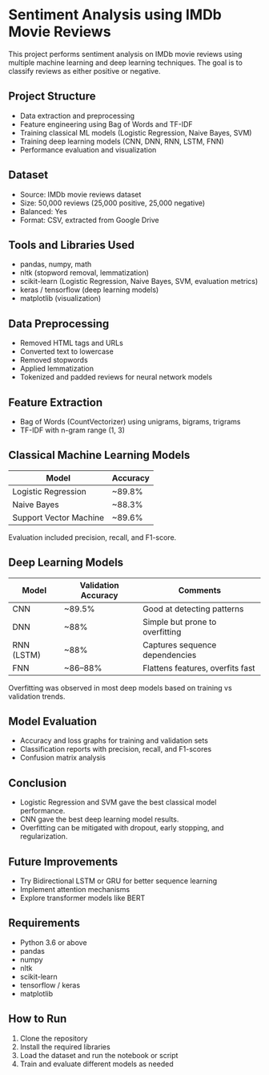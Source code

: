 # Sentiment Analysis using IMDb Movie Reviews

This project performs sentiment analysis on IMDb movie reviews using multiple machine learning and deep learning techniques. The goal is to classify reviews as either positive or negative.

## Project Structure

- Data extraction and preprocessing
- Feature engineering using Bag of Words and TF-IDF
- Training classical ML models (Logistic Regression, Naive Bayes, SVM)
- Training deep learning models (CNN, DNN, RNN, LSTM, FNN)
- Performance evaluation and visualization

## Dataset

- Source: IMDb movie reviews dataset
- Size: 50,000 reviews (25,000 positive, 25,000 negative)
- Balanced: Yes
- Format: CSV, extracted from Google Drive

## Tools and Libraries Used

- pandas, numpy, math
- nltk (stopword removal, lemmatization)
- scikit-learn (Logistic Regression, Naive Bayes, SVM, evaluation metrics)
- keras / tensorflow (deep learning models)
- matplotlib (visualization)

## Data Preprocessing

- Removed HTML tags and URLs
- Converted text to lowercase
- Removed stopwords
- Applied lemmatization
- Tokenized and padded reviews for neural network models

## Feature Extraction

- Bag of Words (CountVectorizer) using unigrams, bigrams, trigrams
- TF-IDF with n-gram range (1, 3)

## Classical Machine Learning Models

| Model                  | Accuracy |
|------------------------|----------|
| Logistic Regression    | ~89.8%   |
| Naive Bayes            | ~88.3%   |
| Support Vector Machine | ~89.6%   |

Evaluation included precision, recall, and F1-score.

## Deep Learning Models

| Model     | Validation Accuracy | Comments                          |
|-----------|---------------------|-----------------------------------|
| CNN       | ~89.5%              | Good at detecting patterns        |
| DNN       | ~88%                | Simple but prone to overfitting   |
| RNN (LSTM)| ~88%                | Captures sequence dependencies    |
| FNN       | ~86–88%             | Flattens features, overfits fast  |

Overfitting was observed in most deep models based on training vs validation trends.

## Model Evaluation

- Accuracy and loss graphs for training and validation sets
- Classification reports with precision, recall, and F1-scores
- Confusion matrix analysis

## Conclusion

- Logistic Regression and SVM gave the best classical model performance.
- CNN gave the best deep learning model results.
- Overfitting can be mitigated with dropout, early stopping, and regularization.

## Future Improvements

- Try Bidirectional LSTM or GRU for better sequence learning
- Implement attention mechanisms
- Explore transformer models like BERT

## Requirements

- Python 3.6 or above
- pandas
- numpy
- nltk
- scikit-learn
- tensorflow / keras
- matplotlib

## How to Run

1. Clone the repository
2. Install the required libraries
3. Load the dataset and run the notebook or script
4. Train and evaluate different models as needed


